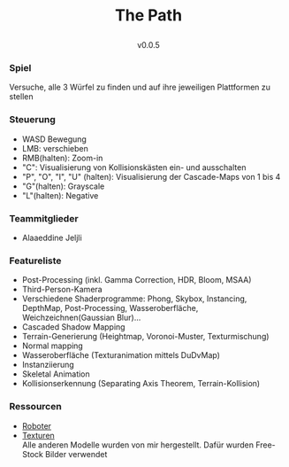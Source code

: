 # <p align="center">The Path</p>
<p align="center">v0.0.5</p>

### Spiel
Versuche, alle 3 Würfel zu finden und auf ihre jeweiligen Plattformen zu stellen

### Steuerung 
- WASD Bewegung
- LMB: verschieben
- RMB(halten): Zoom-in
- "C": Visualisierung von Kollisionskästen ein- und ausschalten
- "P", "O", "I", "U" (halten): Visualisierung der Cascade-Maps von 1 bis 4
- "G"(halten): Grayscale
- "L"(halten): Negative

### Teammitglieder

- Alaaeddine Jeljli


### Featureliste
- Post-Processing (inkl. Gamma Correction, HDR, Bloom, MSAA)
- Third-Person-Kamera
- Verschiedene Shaderprogramme: Phong, Skybox, Instancing, DepthMap, Post-Processing, Wasseroberfläche, Weichzeichnen(Gaussian Blur)...
- Cascaded Shadow Mapping
- Terrain-Generierung (Heightmap, Voronoi-Muster, Texturmischung)
- Normal mapping
- Wasseroberfläche (Texturanimation mittels DuDvMap)
- Instanziierung
- Skeletal Animation
- Kollisionserkennung (Separating Axis Theorem, Terrain-Kollision)


### Ressourcen
- <a href="https://www.cgtrader.com/free-3d-models/character/sci-fi/orange-robot-from-love-death-and-robots">Roboter</a>
- <a href="https://3dtextures.me">Texturen</a><br/>
Alle anderen Modelle wurden von mir hergestellt. Dafür wurden Free-Stock Bilder verwendet